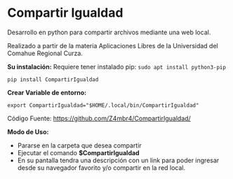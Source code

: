 # Compartir Igualdad
Desarrollo en python para compartir archivos mediante una web local.

Realizado a partir de la materia Aplicaciones Libres de la Universidad del Comahue Regional Curza.

**Su instalación:**
Requiere tener instalado pip:
`sudo apt install python3-pip`

`pip install CompartirIgualdad`

**Crear Variable de entorno:**

`export CompartirIgualdad="$HOME/.local/bin/CompartirIgualdad"`


Código Fuente: https://github.com/Z4mbr4/CompartirIgualdad/

**Modo de Uso:**

- Pararse en la carpeta que desea compartir
- Ejecutar el comando **$CompartirIgualdad**
- En su pantalla tendra una descripción con un link para poder ingresar desde su navegador favorito y/o compartir en la red local.

